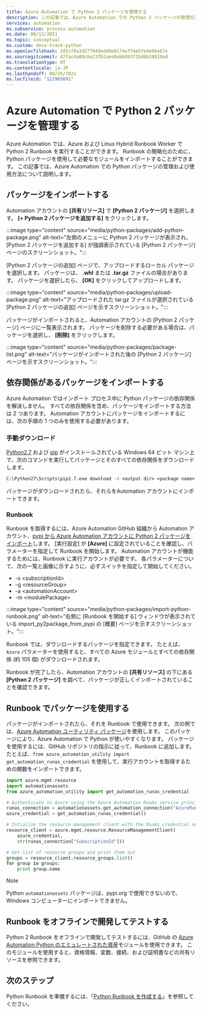```yaml
---
title: Azure Automation で Python 2 パッケージを管理する
description: この記事では、Azure Automation での Python 2 パッケージの管理方法について説明します。
services: automation
ms.subservice: process-automation
ms.date: 08/13/2021
ms.topic: conceptual
ms.custom: devx-track-python
ms.openlocfilehash: 2d5cf0a3d577949edd9e8174ef74e5fede96e67e
ms.sourcegitcommit: 47fac4a88c6e23fb2aee8ebb093f15d8b19819ad
ms.translationtype: HT
ms.contentlocale: ja-JP
ms.lasthandoff: 08/26/2021
ms.locfileid: "122965691"
---
```

# <a name="manage-python-2-packages-in-azure-automation"></a>Azure Automation で Python 2 パッケージを管理する

Azure Automation では、Azure および Linux Hybrid Runbook Worker で Python 2 Runbook を実行することができます。 Runbook の簡略化のために、Python パッケージを使用して必要なモジュールをインポートすることができます。 この記事では、Azure Automation での Python パッケージの管理および使用方法について説明します。

## <a name="import-packages"></a>パッケージをインポートする

Automation アカウントの **[共有リソース]** で **[Python 2 パッケージ]** を選択します。 **[+ Python 2 パッケージを追加する]** をクリックします。

:::image type="content" source="media/python-packages/add-python-package.png" alt-text="左側のメニューに Python 2 パッケージが表示され、[Python 2 パッケージを追加する] が強調表示されている [Python 2 パッケージ] ページのスクリーンショット。":::

[Python 2 パッケージの追加] ページで、アップロードするローカル パッケージを選択します。 パッケージは、 **.whl** または **.tar.gz** ファイルの場合があります。 パッケージを選択したら、 **[OK]** をクリックしてアップロードします。

:::image type="content" source="media/python-packages/upload-package.png" alt-text="アップロードされた tar.gz ファイルが選択されている [Python 2 パッケージの追加] ページを示すスクリーンショット。":::

パッケージがインポートされると、Automation アカウントの [Python 2 パッケージ] ページに一覧表示されます。 パッケージを削除する必要がある場合は、パッケージを選択し、 **[削除]** をクリックします。

:::image type="content" source="media/python-packages/package-list.png" alt-text="パッケージがインポートされた後の [Python 2 パッケージ] ページを示すスクリーンショット。":::

## <a name="import-packages-with-dependencies"></a>依存関係があるパッケージをインポートする

Azure Automation ではインポート プロセス中に Python パッケージの依存関係を解決しません。 すべての依存関係を含め、パッケージをインポートする方法は 2 つあります。 Automation アカウントにパッケージをインポートするには、次の手順の 1 つのみを使用する必要があります。

### <a name="manually-download"></a>手動ダウンロード

[Python2.7](https://www.python.org/downloads/release/latest/python2) および [pip](https://pip.pypa.io/en/stable/) がインストールされている Windows 64 ビット マシン上で、次のコマンドを実行してパッケージとそのすべての依存関係をダウンロードします。

```cmd
C:\Python27\Scripts\pip2.7.exe download -d <output dir> <package name>
```

パッケージがダウンロードされたら、それらをAutomation アカウントにインポートできます。

### <a name="runbook"></a>Runbook

 Runbook を取得するには、Azure Automation GitHub 組織から Automation アカウント、[pypi から Azure Automation アカウントに Python 2 パッケージをインポート](https://github.com/azureautomation/import-python-2-packages-from-pypi-into-azure-automation-account)します。 [実行設定] が **[Azure]** に設定されていることを確認し、パラメーターを指定して Runbook を開始します。 Automation アカウントが機能するためには、Runbook に実行アカウントが必要です。 各パラメーターについて、次の一覧と画像に示すように、必ずスイッチを指定して開始してください。

* -s \<subscriptionId\>
* -g \<resourceGroup\>
* -a \<automationAccount\>
* -m \<modulePackage\>

:::image type="content" source="media/python-packages/import-python-runbook.png" alt-text="右側に [Runbook を開始する] ウィンドウが表示されている import_py2package_from_pypi の [概要] ページを示すスクリーンショット。":::

Runbook では、ダウンロードするパッケージを指定できます。 たとえば、`Azure` パラメーターを使用すると、すべての Azure モジュールとすべての依存関係 (約 105 個) がダウンロードされます。

Runbook が完了したら、Automation アカウントの **[共有リソース]** の下にある **[Python 2 パッケージ]** を調べて、パッケージが正しくインポートされていることを確認できます。

## <a name="use-a-package-in-a-runbook"></a>Runbook でパッケージを使用する

パッケージがインポートされたら、それを Runbook で使用できます。 次の例では、[Azure Automation ユーティリティ パッケージ](https://github.com/azureautomation/azure_automation_utility)を使用します。 このパッケージにより、Azure Automation で Python が使いやすくなります。 パッケージを使用するには、GitHub リポジトリの指示に従って、Runbook に追加します。 たとえば、`from azure_automation_utility import get_automation_runas_credential` を使用して、実行アカウントを取得するための関数をインポートできます。

```python
import azure.mgmt.resource
import automationassets
from azure_automation_utility import get_automation_runas_credential

# Authenticate to Azure using the Azure Automation RunAs service principal
runas_connection = automationassets.get_automation_connection("AzureRunAsConnection")
azure_credential = get_automation_runas_credential()

# Intialize the resource management client with the RunAs credential and subscription
resource_client = azure.mgmt.resource.ResourceManagementClient(
    azure_credential,
    str(runas_connection["SubscriptionId"]))

# Get list of resource groups and print them out
groups = resource_client.resource_groups.list()
for group in groups:
    print group.name
```

> [!NOTE]
> Python `automationassets` パッケージは、pypi.org で使用できないので、Windows コンピューターにインポートできません。

## <a name="develop-and-test-runbooks-offline"></a>Runbook をオフラインで開発してテストする

Python 2 Runbook をオフラインで開発してテストするには、GitHub の [Azure Automation Python のエミュレートされた資産](https://github.com/azureautomation/python_emulated_assets)モジュールを使用できます。 このモジュールを使用すると、資格情報、変数、接続、および証明書などの共有リソースを参照できます。

## <a name="next-steps"></a>次のステップ

Python Runbook を準備するには、「[Python Runbook を作成する](learn/automation-tutorial-runbook-textual-python2.md)」を参照してください。

